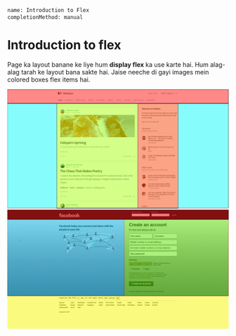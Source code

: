 ```ngMeta
name: Introduction to Flex
completionMethod: manual
```

# Introduction to flex

Page ka layout banane ke liye hum **display flex** ka use karte hai. Hum alag-alag tarah ke layout bana sakte hai. Jaise neeche di gayi images mein colored boxes flex items hai.

![Layout 1](flex-layout-1.png)
![Layout 2](flex-layout-2.png)

